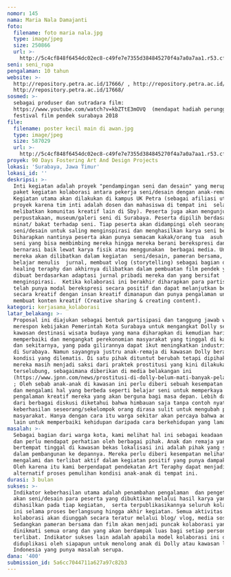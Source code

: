 ```yaml
---
nomor: 145
nama: Maria Nala Damajanti
foto:
  filename: foto maria nala.jpg
  type: image/jpeg
  size: 250866
  url: >-
    http://5c4cf848f6454dc02ec8-c49fe7e7355d384845270f4a7a0a7aa1.r53.cf2.rackcdn.com/81c550da-1cff-43e5-964a-cdf9d2d1105e/foto%20maria%20nala.jpg
seni: seni_rupa
pengalaman: 10 tahun
website: >-
  http://repository.petra.ac.id/17666/ , http://repository.petra.ac.id/17714/,
  http://repository.petra.ac.id/17668/
sosmed: >-
  sebagai produser dan sutradara film: 
  https://www.youtube.com/watch?v=kbZTtE3mOVQ  (mendapat hadiah perunggu pada
  festival film pendek surabaya 2018
file:
  filename: poster kecil main di awan.jpg
  type: image/jpeg
  size: 587029
  url: >-
    http://5c4cf848f6454dc02ec8-c49fe7e7355d384845270f4a7a0a7aa1.r53.cf2.rackcdn.com/5b5a8eb5-2373-46d5-af27-c40741ed5544/poster%20kecil%20main%20di%20awan.jpg
proyek: 90 Days Fostering Art And Design Projects
lokasi: 'Surabaya, Jawa Timur'
lokasi_id: ''
deskripsi: >-
  Inti kegiatan adalah proyek "pendampingan seni dan desain" yang merupakan
  paket kegiatan kolaborasi antara pekerja seni/desain dengan anak-remaja Dolly.
  Kegiatan utama akan dilakukan di kampus UK Petra (sebagai afiliasi utama
  proyek karena tim inti adalah dosen dan mahasiswa di tempat ini  selain
  melibatkan komunitas kreatif lain di Sby). Peserta juga akan mengunjungi
  perpustakaan, museum/galeri seni di Surabaya. Peserta dipilih berdasarkan
  minat/ bakat terhadap seni. Tiap peserta akan didampingi oleh seorang pekerja
  seni/desain untuk saling menginspirasi dan menghasilkan karya seni bersama.
  Diharapkan nantinya peserta akan punya semacam kakak/orang tua  asuh dalam hal
  seni yang bisa membimbing mereka hingga mereka berani berekspresi dan
  bernarasi baik lewat karya fisik atau menggunakan  berbagai media. Untuk itu
  mereka akan dilibatkan dalam kegiatan  seni/desain, pameran bersama, termasuk
  belajar menulis  jurnal, membuat vlog (storytelling) sebagai bagian dari
  healing teraphy dan akhirnya dilibatkan dalam pembuatan film pendek yang
  dibuat berdasarkan adaptasi jurnal pribadi mereka dan yang bersifat
  menginspirasi.  Ketika kolaborasi ini berakhir diharapkan para partisipan
  telah punya modal berekspresi secara positif dan dapat melanjutkan berjejaring
  secara kreatif dengan insan kreatif dimanapun dan punya pengalaman untuk
  membuat konten kreatif (Creative sharing & creating content).
kategori: kerjasama_kolaborasi
latar_belakang: >-
  Proposal ini diajukan sebagai bentuk partisipasi dan tanggung jawab warga kota
  merespon kebijakan Pemerintah Kota Surabaya untuk mengangkat Dolly sebagai
  kawasan destinasi wisata budaya yang mana diharapkan di kemudian hari dapat
  memperbaiki dan mengangkat perekonomian masyarakat yang tinggal di kawasan ini
  dan sekitarnya, yang pada gilirannya dapat ikut meningkatkan industri kreatif
  di Surabaya. Namun sayangnya justru anak-remaja di kawasan Dolly berada dalam
  kondisi yang dilematis. Di satu pihak dituntut berubah tetapi dipihaklain 
  mereka masih menjadi saksi dari praktek prostitusi yang kini dilakukan secara
  terselubung, sebagaimana diberikan di media belakangan ini
  (https://www.jpnn.com/news/prostitusi-di-dolly-belum-mati-banyak-pelanggan-tarif?page=2
  ; Oleh sebab anak-anak di kawasan ini perlu diberi sebuah kesempatan melihat
  dan mengalami hal yang berbeda seperti belajar seni untuk memperkaya
  pengalaman kreatif mereka yang akan berguna bagi masa depan. Lebih dari itu
  dari berbagai diskusi diketahui bahwa himbauan saja tanpa contoh nyata
  keberhasilan seseorang/sekelompok orang dirasa sulit untuk mengubah perilaku
  masyarakat. Hanya dengan cara itu warga sekitar akan percaya bahwa ada jalan
  lain untuk memperbaiki kehidupan daripada cara berkehidupan yang lama. 
masalah: >-
  Sebagai bagian dari warga kota, kami melihat hal ini sebagai keadaan kritis 
  dan perlu mendapat perhatian oleh berbagai pihak. Anak dan remaja yang
  bertempat tinggal di kawasan bekas lokalisasi ini adalah pihak yang sentral
  dalam pembangunan ke depannya. Mereka perlu diberi kesempatan melihat,
  mengalami dan terlibat aktif dalam kegiatan positif yang punya dampak besar.
  Oleh karena itu kami berpendapat pendekatan Art Teraphy dapat menjadi
  alternatif proses pemulihan kondisi anak-anak di tempat ini. 
durasi: 3 bulan
sukses: >-
  Indikator keberhasilan utama adalah penambahan pengalaman  dan pengetahuan
  akan seni/desain para peserta yang dibuktikan melalui hasil karya yang
  dihasilkan pada tiap kegiatan,  serta terpublikasikannya seluruh kolaborasi
  ini selama proses berlangsung hingga akhir kegiatan. Semua aktivitas
  kolaborasi akan diunggah secara teratur melalui blog/ vlog, media sosial.
  Sedangkan pameran bersama dan film akan menjadi puncak kolaborasi yang dapat
  dinikmati semua orang dan yang akan berdampak luas bagi setiap personal yang
  terlibat. Indikator sukses lain adalah apabila model kolaborasi ini dapat
  diduplikasi oleh siapapun untuk menolong anak di Dolly atau kawasan lain di
  Indonesia yang punya masalah serupa.
dana: '400'
submission_id: 5a6cc7044711a627a97c82b3
---
```


